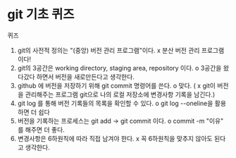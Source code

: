 # git 기초 퀴즈
퀴즈
1. git의 사전적 정의는 "(중앙) 버전 관리 프로그램"이다. x 분산 버전 관리 프로그램이다!
2. git의 3공간은 working directory, staging area, repository 이다. o 3공간을 왔다갔다 하면서 버전을 새로만든다고 생각한다.
3. github 에 버전을 저장하기 위해 git commit 명령어를 쓴다. o 맞다. ( x  git이 버전을 관리해주는 프로그램 
git으로 나의 로컬 저장소에 변경사항 기록을 남긴다.)
4. git log 를 통해 버전 기록들의 목록을 확인할 수 있다. o git log --oneline을 활용하면 더 쉽다
5. 버전을 기록하는 프로세스는 git add -> git commit 이다. o commit -m "이유" 를 해주면 더 좋다.
6. 변경사항은 6하원칙에 따라 직접 남겨야 한다. x 꼭 6하원칙을 맞추지 않아도 된다고 생각한다.

